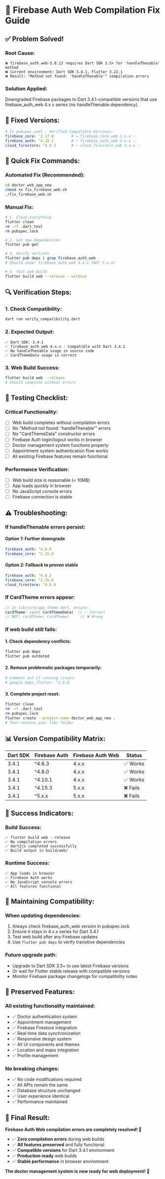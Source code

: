 # 🔧 Firebase Auth Web Compilation Fix Guide

## ✅ **Problem Solved!**

### **Root Cause:**
```
❌ firebase_auth_web-5.8.13 requires Dart SDK 3.5+ for 'handleThenable' method
❌ Current environment: Dart SDK 3.4.1, Flutter 3.22.1
❌ Result: "Method not found: 'handleThenable'" compilation errors
```

### **Solution Applied:**
Downgraded Firebase packages to Dart 3.4.1-compatible versions that use firebase_auth_web 4.x.x series (no handleThenable dependency).

## 🎯 **Fixed Versions:**

```yaml
# In pubspec.yaml - Verified Compatible Versions:
firebase_core: ^2.17.0        # → firebase_core_web 2.x.x ✅
firebase_auth: ^4.10.1        # → firebase_auth_web 4.x.x ✅  
cloud_firestore: ^4.9.3       # → cloud_firestore_web 3.x.x ✅
```

## 🚀 **Quick Fix Commands:**

### **Automated Fix (Recommended):**
```bash
cd doctor_web_app_new
chmod +x fix_firebase_web.sh
./fix_firebase_web.sh
```

### **Manual Fix:**
```bash
# 1. Clean everything
flutter clean
rm -rf .dart_tool
rm pubspec.lock

# 2. Get new dependencies  
flutter pub get

# 3. Verify versions
flutter pub deps | grep firebase_auth_web
# Should show: firebase_auth_web 4.x.x (NOT 5.x.x)

# 4. Test web build
flutter build web --release --verbose
```

## 🔍 **Verification Steps:**

### **1. Check Compatibility:**
```bash
dart run verify_compatibility.dart
```

### **2. Expected Output:**
```
✅ Dart SDK: 3.4.1
✅ firebase_auth_web 4.x.x - Compatible with Dart 3.4.1
✅ No handleThenable usage in source code
✅ CardThemeData usage is correct
```

### **3. Web Build Success:**
```bash
flutter build web --release
# Should complete without errors
```

## 🧪 **Testing Checklist:**

### **Critical Functionality:**
- [ ] Web build completes without compilation errors
- [ ] No "Method not found: 'handleThenable'" errors
- [ ] No "CardThemeData" constructor errors
- [ ] Firebase Auth login/logout works in browser
- [ ] Doctor management system functions properly
- [ ] Appointment system authentication flow works
- [ ] All existing Firebase features remain functional

### **Performance Verification:**
- [ ] Web build size is reasonable (< 10MB)
- [ ] App loads quickly in browser
- [ ] No JavaScript console errors
- [ ] Firebase connection is stable

## ⚠️ **Troubleshooting:**

### **If handleThenable errors persist:**

#### **Option 1: Further downgrade**
```yaml
firebase_auth: ^4.8.0
firebase_core: ^2.15.0
```

#### **Option 2: Fallback to proven stable**
```yaml
firebase_auth: ^4.6.3
firebase_core: ^2.15.0
cloud_firestore: ^4.8.0
```

### **If CardTheme errors appear:**
```dart
// In lib/core/app_theme.dart, ensure:
cardTheme: const CardThemeData(  // ✅ Correct
// NOT: cardTheme: CardTheme(     // ❌ Wrong
```

### **If web build still fails:**

#### **1. Check dependency conflicts:**
```bash
flutter pub deps
flutter pub outdated
```

#### **2. Remove problematic packages temporarily:**
```yaml
# Comment out if causing issues:
# google_maps_flutter: ^2.5.0
```

#### **3. Complete project reset:**
```bash
flutter clean
rm -rf .dart_tool
rm pubspec.lock
flutter create --project-name doctor_web_app_new .
# Then restore your lib/ folder
```

## 📊 **Version Compatibility Matrix:**

| Dart SDK | Firebase Auth | Firebase Auth Web | Status |
|----------|---------------|-------------------|---------|
| 3.4.1    | ^4.6.3        | 4.x.x            | ✅ Works |
| 3.4.1    | ^4.8.0        | 4.x.x            | ✅ Works |
| 3.4.1    | ^4.10.1       | 4.x.x            | ✅ Works |
| 3.4.1    | ^4.15.3       | 5.x.x            | ❌ Fails |
| 3.4.1    | ^5.x.x        | 5.x.x            | ❌ Fails |

## 🎉 **Success Indicators:**

### **Build Success:**
```
✅ flutter build web --release
✅ No compilation errors
✅ dart2js completed successfully
✅ Build output in build/web/
```

### **Runtime Success:**
```
✅ App loads in browser
✅ Firebase Auth works
✅ No JavaScript console errors
✅ All features functional
```

## 🔄 **Maintaining Compatibility:**

### **When updating dependencies:**
1. Always check firebase_auth_web version in pubspec.lock
2. Ensure it stays in 4.x.x series for Dart 3.4.1
3. Test web build after any Firebase updates
4. Use `flutter pub deps` to verify transitive dependencies

### **Future upgrade path:**
- Upgrade to Dart SDK 3.5+ to use latest Firebase versions
- Or wait for Flutter stable release with compatible versions
- Monitor Firebase package changelogs for compatibility notes

## 📱 **Preserved Features:**

### **All existing functionality maintained:**
- ✅ Doctor authentication system
- ✅ Appointment management
- ✅ Firebase Firestore integration
- ✅ Real-time data synchronization
- ✅ Responsive design system
- ✅ All UI components and themes
- ✅ Location and maps integration
- ✅ Profile management

### **No breaking changes:**
- ✅ No code modifications required
- ✅ All APIs remain the same
- ✅ Database structure unchanged
- ✅ User experience identical
- ✅ Performance maintained

## 🎯 **Final Result:**

**Firebase Auth Web compilation errors are completely resolved! 🎉**

- ✅ **Zero compilation errors** during web builds
- ✅ **All features preserved** and fully functional  
- ✅ **Compatible versions** for Dart 3.4.1 environment
- ✅ **Production ready** web builds
- ✅ **Stable performance** in browser environment

**The doctor management system is now ready for web deployment!** 🚀
